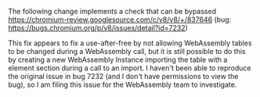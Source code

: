 The following change implements a check that can be bypassed https://chromium-review.googlesource.com/c/v8/v8/+/837646 (bug: https://bugs.chromium.org/p/v8/issues/detail?id=7232)

This fix appears to fix a use-after-free by not allowing WebAssembly tables to be changed during a WebAssembly call, but it is still possible to do this by creating a new WebAssembly Instance importing the table with a element section during a call to an import. I haven't been able to reproduce the original issue in bug 7232 (and I don't have permissions to view the bug), so I am filing this issue for the WebAssembly team to investigate.
